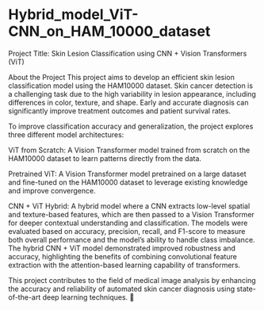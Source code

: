 # Hybrid_model_ViT-CNN_on_HAM_10000_dataset

Project Title: Skin Lesion Classification using CNN + Vision Transformers (ViT)

About the Project
This project aims to develop an efficient skin lesion classification model using the HAM10000 dataset. Skin cancer detection is a challenging task due to the high variability in lesion appearance, including differences in color, texture, and shape. Early and accurate diagnosis can significantly improve treatment outcomes and patient survival rates.

To improve classification accuracy and generalization, the project explores three different model architectures:

ViT from Scratch: A Vision Transformer model trained from scratch on the HAM10000 dataset to learn patterns directly from the data.

Pretrained ViT: A Vision Transformer model pretrained on a large dataset and fine-tuned on the HAM10000 dataset to leverage existing knowledge and improve convergence.

CNN + ViT Hybrid: 
A hybrid model where a CNN extracts low-level spatial and texture-based features, which are then passed to a Vision Transformer for deeper contextual understanding and classification.
The models were evaluated based on accuracy, precision, recall, and F1-score to measure both overall performance and the model’s ability to handle class imbalance. The hybrid CNN + ViT model demonstrated improved robustness and accuracy, highlighting the benefits of combining convolutional feature extraction with the attention-based learning capability of transformers.

This project contributes to the field of medical image analysis by enhancing the accuracy and reliability of automated skin cancer diagnosis using state-of-the-art deep learning techniques. 🚀
